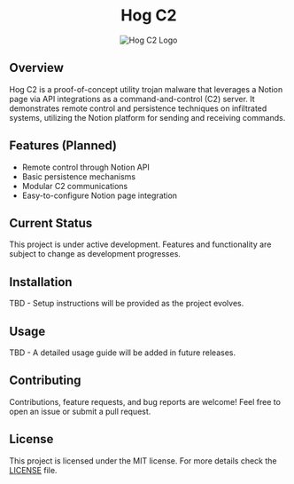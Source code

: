 <h1 align="center"> Hog C2 </h1>

<p align="center">
  <img src="https://via.placeholder.com/400x150.png?text=Hog+C2+Logo" alt="Hog C2 Logo">
</p>

## Overview
Hog C2 is a proof-of-concept utility trojan malware that leverages a Notion page via API integrations as a command-and-control (C2) server. It demonstrates remote control and persistence techniques on infiltrated systems, utilizing the Notion platform for sending and receiving commands.

## Features (Planned)
- Remote control through Notion API
- Basic persistence mechanisms
- Modular C2 communications
- Easy-to-configure Notion page integration

## Current Status
This project is under active development. Features and functionality are subject to change as development progresses.

## Installation
TBD - Setup instructions will be provided as the project evolves.

## Usage
TBD - A detailed usage guide will be added in future releases.

## Contributing
Contributions, feature requests, and bug reports are welcome! Feel free to open an issue or submit a pull request.

## License
This project is licensed under the MIT license. For more details check the [LICENSE](LICENSE.md) file.
